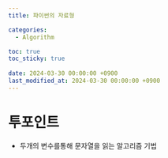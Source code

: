 ```yaml
---
title: 파이썬의 자료형

categories:
  - Algorithm

toc: true
toc_sticky: true
 
date: 2024-03-30 00:00:00 +0900
last_modified_at: 2024-03-30 00:00:00 +0900
---
```

# 투포인트
- 두개의 변수를통해 문자열을 읽는 알고리즘 기법
